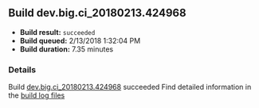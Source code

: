 ## Build dev.big.ci_20180213.424968
- **Build result:** `succeeded`
- **Build queued:** 2/13/2018 1:32:04 PM
- **Build duration:** 7.35 minutes
### Details
Build [dev.big.ci_20180213.424968](https://winappstudio.visualstudio.com/web/build.aspx?pcguid=a4ef43be-68ce-4195-a619-079b4d9834c2&builduri=vstfs%3a%2f%2f%2fBuild%2fBuild%2f24968) succeeded
Find detailed information in the [build log files](https://uwpctdiags.blob.core.windows.net/buildlogs/dev.big.ci_20180213.424968_logs.zip)
